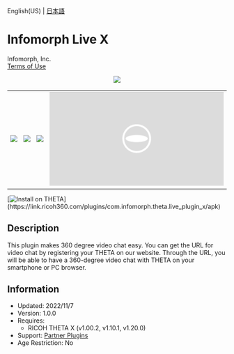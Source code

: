 English(US) | [日本語](README.ja.md)

# Infomorph Live X

Infomorph, Inc.  
[Terms of Use](https://sites.infomorph.jp/terms-of-use-infomorph-live)

<div align="center"><img src="./1.png"><table><tr><td><img src="./2.png"></td><td><img src="./3.png"></td><td><img src="./4.png"></td><td><img src="./5.png"></td></tr></table></div>

[![Install on THETA](https://assets.ricoh360.com/image/upload/v1/front/theta/install-button.svg?)](https://link.ricoh360.com/plugins/com.infomorph.theta.live_plugin_x/apk)

## Description

<div id="plugin-description">

This plugin makes 360 degree video chat easy. You can get the URL for video chat by registering your THETA on our website. Through the URL, you will be able to have a 360-degree video chat with THETA on your smartphone or PC browser.

</div>

## Information

- Updated: 2022/11/7
- Version: 1.0.0
- Requires:
  - RICOH THETA X (v1.00.2, v1.10.1, v1.20.0)
- Support: [Partner Plugins](https://sites.infomorph.jp/infomorph-live)
- Age Restriction: No
